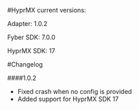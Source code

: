 #HyprMX current versions:

Adapter: 1.0.2

Fyber SDK: 7.0.0

HyprMX SDK: 17

#Changelog

####1.0.2

- Fixed crash when no config is provided
- Added support for HyprMX SDK 17
